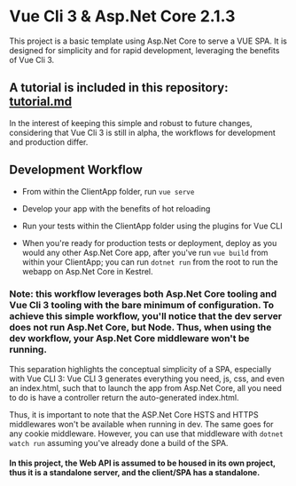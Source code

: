 # Vue Cli 3 & Asp.Net Core 2.1.3
This project is a basic template using Asp.Net Core to serve a VUE SPA. It is designed for simplicity and for rapid development, leveraging the benefits of Vue Cli 3.

## A tutorial is included in this repository: [tutorial.md](https://github.com/kevdever/VueCli3andAspNetCore/blob/master/Tutorial.md)

In the interest of keeping this simple and robust to future changes, considering that Vue Cli 3 is still in alpha, the workflows for development and production differ.

## Development Workflow
* From within the ClientApp folder, run `vue serve`
* Develop your app with the benefits of hot reloading
* Run your tests within the ClientApp folder using the plugins for Vue CLI

* When you're ready for production tests or deployment, deploy as you would any other Asp.Net Core app, after you've run `vue build` from within your ClientApp; you can run `dotnet run` from the root to run the webapp on Asp.Net Core in Kestrel.

### Note: this workflow leverages both Asp.Net Core tooling and Vue Cli 3 tooling with the bare minimum of configuration. To achieve this simple workflow, you'll notice that the dev server does not run Asp.Net Core, but Node. Thus, when using the dev workflow, your Asp.Net Core middleware won't be running. 

This separation highlights the conceptual simplicity of a SPA, especially with Vue CLI 3: Vue CLI 3 generates everything you need, js, css, and even an index.html, such that to launch the app from Asp.Net Core, all you need to do is have a controller return the auto-generated index.html.

Thus, it is important to note that the ASP.Net Core HSTS and HTTPS middlewares won't be available when running in dev. The same goes for any cookie middleware. However, you can use that middleware with `dotnet watch run` assuming you've already done a build of the SPA.

#### In this project, the Web API is assumed to be housed in its own project, thus it is a standalone server, and the client/SPA has a standalone.
